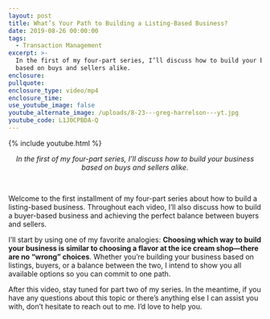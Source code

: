 ```yaml
---
layout: post
title: What’s Your Path to Building a Listing-Based Business?
date: 2019-08-26 00:00:00
tags:
  - Transaction Management
excerpt: >-
  In the first of my four-part series, I’ll discuss how to build your business
  based on buys and sellers alike.
enclosure:
pullquote:
enclosure_type: video/mp4
enclosure_time:
use_youtube_image: false
youtube_alternate_image: /uploads/8-23---greg-harrelson---yt.jpg
youtube_code: L1J0CPBDA-Q
---
```


{% include youtube.html %}

<center><em>In the first of my four-part series, I&rsquo;ll discuss how to build your business based on buys and sellers alike.</em></center>

&nbsp;

Welcome to the first installment of my four-part series about how to build a listing-based business. Throughout each video, I’ll also discuss how to build a buyer-based business and achieving the perfect balance between buyers and sellers.

I’ll start by using one of my favorite analogies: **Choosing which way to build your business is similar to choosing a flavor at the ice cream shop—there are no “wrong” choices**. Whether you’re building your business based on listings, buyers, or a balance between the two, I intend to show you all available options so you can commit to one path.

After this video, stay tuned for part two of my series. In the meantime, if you have any questions about this topic or there’s anything else I can assist you with, don’t hesitate to reach out to me. I’d love to help you.